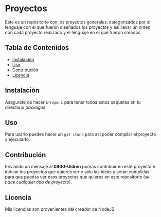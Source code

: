 # Proyectos

Este es un repositorio con los proyectos generales, categorizados por el lenguaje con el que fueron diseñados los proyectos y asi llevar un orden con cada proyecto realizado y el lenguaje en el que fueron creados.

## Tabla de Contenidos

- [Instalación](#instalación)
- [Uso](#uso)
- [Contribución](#contribución)
- [Licencia](#licencia)

## Instalación

Asegurate de hacer un `npm i` para tener todos estos paquetes en tu directorio _packages_.

## Uso

Para usarlo puedes hacer un `git clone` para asi poder compilar el proyecto y ejecutarlo.

## Contribución

Enviando un mensaje al **0800-Uldren** podras contribuir en este proyecto e indicar los proyectos que quieres ver o solo las ideas y seran cumplidas para que puedas ver esos proyectos que quieres en este repositorio (_se hace cualquier tipo de proyecto_).

## Licencia

Mis licencias son provenientes del creador de NodeJS
